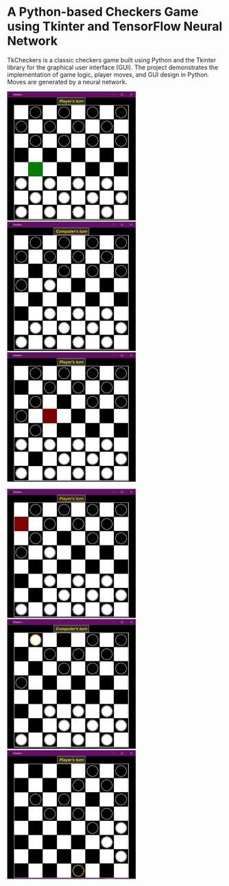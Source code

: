 # A Python-based Checkers Game using Tkinter and TensorFlow Neural Network
TkCheckers is a classic checkers game built using Python and the Tkinter library for the graphical user interface (GUI). The project demonstrates the implementation of game logic, player moves, and GUI design in Python. Moves are generated by a neural network. 



<img src="img/ch1.png" width="300px"> <img src="img/ch2.png" width="300px"> <img src="img/ch3.png" width="300px">

<img src="img/ch4.png" width="300px"><img src="img/ch5.png" width="300px"><img src="img/ch6.png" width="300px">
